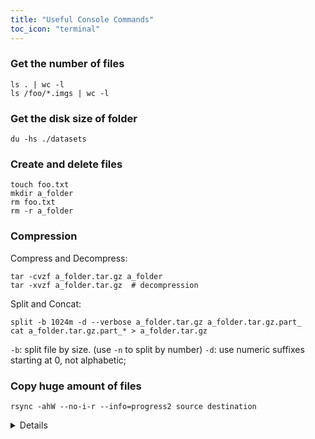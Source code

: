 ```yaml
---
title: "Useful Console Commands"
toc_icon: "terminal" 
---
```


### Get the **number of files**

```shell
ls . | wc -l
ls /foo/*.imgs | wc -l
```
### Get the **disk size** of folder

```shell
du -hs ./datasets
```
### Create and delete files

```shell
touch foo.txt
mkdir a_folder
rm foo.txt
rm -r a_folder
```

### Compression

Compress and Decompress:
```shell
tar -cvzf a_folder.tar.gz a_folder
tar -xvzf a_folder.tar.gz  # decompression
```
Split and Concat:
```shell
split -b 1024m -d --verbose a_folder.tar.gz a_folder.tar.gz.part_
cat a_folder.tar.gz.part_* > a_folder.tar.gz
```
``-b``: split file by size. (use ``-n`` to split by number)
``-d``: use numeric suffixes starting at 0, not alphabetic;

### Copy huge amount of files

```shell
rsync -ahW --no-i-r --info=progress2 source destination
```
<details>

``-a``: keep file information, including owners, permissions, etc. \
``-h``: make output human-readable. \
``-W``: copy files whole (w/o delta-xfer algorithm), faster. \
``--no-i-r``: scan files before copying, rather than at the same time. Faster when lots of files. \
``--info=progress2``: display a progress bar. \
``--dry-run``: perform a trial run that doesn’t make any changes (and produces mostly the same output as a real run). \
``source`` and ``destination``: the source file/folder and destination folder. \
``source/``: If a trailing slash added, the **content** in ``source`` will be copied into the ``destination``. So if ``destination`` doesn't exist or is empty, this works like a combination of copy and rename.
   
</details>
